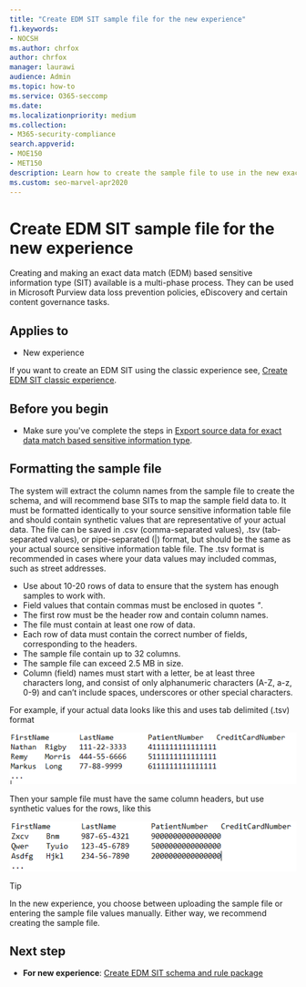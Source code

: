```yaml
---
title: "Create EDM SIT sample file for the new experience"
f1.keywords:
- NOCSH
ms.author: chrfox
author: chrfox
manager: laurawi
audience: Admin
ms.topic: how-to
ms.service: O365-seccomp
ms.date:
ms.localizationpriority: medium
ms.collection:
- M365-security-compliance
search.appverid:
- MOE150
- MET150
description: Learn how to create the sample file to use in the new exact data match experience.
ms.custom: seo-marvel-apr2020
---
```


# Create EDM SIT sample file for the new experience

Creating and making an exact data match (EDM) based sensitive information type (SIT) available is a multi-phase process. They can be used in Microsoft Purview data loss prevention policies, eDiscovery and certain content governance tasks.

## Applies to

- New experience

If you want to create an EDM SIT using the classic experience see, [Create EDM SIT classic experience](sit-create-edm-sit-classic-ux-workflow.md).

## Before you begin

- Make sure you've complete the steps in [Export source data for exact data match based sensitive information type](sit-get-started-exact-data-match-export-data.md).

## Formatting the sample file

The system will extract the column names from the sample file to create the schema, and will recommend base SITs to map the sample field data to. It must be formatted identically to your source sensitive information table file and should contain synthetic values that are representative of your actual data. The file can be saved in .csv (comma-separated values), .tsv (tab-separated values), or pipe-separated (|) format, but should be the same as your actual source sensitive information table file. The .tsv format is recommended in cases where your data values may included commas, such as street addresses.

- Use about 10-20 rows of data to ensure that the system has enough samples to work with.
- Field values that contain commas must be enclosed in quotes *"*.
- The first row must be the header row and contain column names.
- The file must contain at least one row of data.
- Each row of data must contain the correct number of fields, corresponding to the headers.
- The sample file contain up to 32 columns.
- The sample file can exceed 2.5 MB in size.
- Column (field) names must start with a letter, be at least three characters long, and consist of only alphanumeric characters (A-Z, a-z, 0-9) and can’t include spaces, underscores or other special characters. 

For example, if your actual data looks like this and uses tab delimited (.tsv) format

![image showing a tab separated table with four columns and three rows of data of artificial real data](../media/sit-edm-tsv-actual-file.png)

Then your sample file must have the same column headers, but use synthetic values for the rows, like this

![image showing a tab separated table with four columns and three rows of synthetic representative data](../media/sit-edm-tsv-sample-file.png)

> [!TIP]
> In the new experience, you choose between uploading the sample file or entering the sample file values manually. Either way, we recommend creating the sample file.

## Next step

- **For new experience**: [Create EDM SIT schema and rule package](sit-create-edm-sit-unified-ux-schema-rule-package.md)

